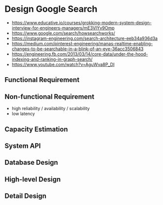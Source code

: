 # Design Google Search
- https://www.educative.io/courses/grokking-modern-system-design-interview-for-engineers-managers/mE3VlYv9Omp
- https://www.google.com/search/howsearchworks/
- https://instagram-engineering.com/search-architecture-eeb34a936d3a
- https://medium.com/pinterest-engineering/manas-realtime-enabling-changes-to-be-searchable-in-a-blink-of-an-eye-36acc3506843
- https://engineering.fb.com/2013/03/14/core-data/under-the-hood-indexing-and-ranking-in-graph-search/
- https://www.youtube.com/watch?v=AguWva8P_DI

## Functional Requirement

## Non-functional Requirement
- high reliability / availability / scalability
- low latency

## Capacity Estimation

## System API

## Database Design

## High-level Design

## Detail Design
